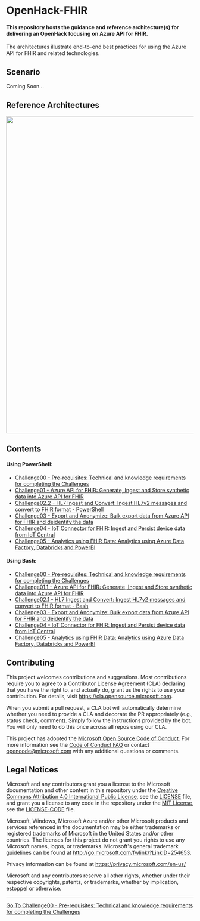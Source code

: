 # OpenHack-FHIR

#### This repository hosts the guidance and reference architecture(s) for delivering an OpenHack focusing on Azure API for FHIR.
The architectures illustrate end-to-end best practices for using the Azure API for FHIR and related technologies. 

## Scenario
Coming Soon...

## Reference Architectures
<center><img src="images//azure-api-fhir-paas.png" width="850"></center>

## Contents
#### Using PowerShell:
* [Challenge00 - Pre-requisites: Technical and knowledge requirements for completing the Challenges](./Challenge00-Prerequistes/ReadMe.md)
* [Challenge01 - Azure API for FHIR: Generate, Ingest and Store synthetic data into Azure API for FHIR](./Challenge01-AzureAPIforFHIR/ReadMe.md)
* [Challenge02.2 - HL7 Ingest and Convert: Ingest HL7v2 messages and convert to FHIR format - PowerShell](./Challenge02.2-HL7IngestandConvertUsingPS/ReadMe.md)
* [Challenge03 - Export and Anonymize: Bulk export data from Azure API for FHIR and deidentify the data](./Challenge03-ExportandAnonymizeData/ReadMe.md)
* [Challenge04 - IoT Connector for FHIR: Ingest and Persist device data from IoT Central](./Challenge04-IoTFHIRConnector/ReadMe.md)
* [Challenge05 - Analytics using FHIR Data: Analytics using Azure Data Factory, Databricks and PowerBI](./Challenge05-AzureDataAnalytics/ReadMe.md)

#### Using Bash:
* [Challenge00 - Pre-requisites: Technical and knowledge requirements for completing the Challenges](./Challenge00-Prerequistes/ReadMe.md)
* [Challenge01.1 - Azure API for FHIR: Generate, Ingest and Store synthetic data into Azure API for FHIR](./Challenge01-AzureAPIforFHIR/ReadMe.md)
* [Challenge02.1 - HL7 Ingest and Convert: Ingest HL7v2 messages and convert to FHIR format - Bash](./Challenge02.1-HL7IngestandConvertUsingBash/ReadMe.md)
* [Challenge03 - Export and Anonymize: Bulk export data from Azure API for FHIR and deidentify the data](./Challenge03-ExportandAnonymizeData/ReadMe.md)
* [Challenge04 - IoT Connector for FHIR: Ingest and Persist device data from IoT Central](./Challenge04-IoTFHIRConnector/ReadMe.md)
* [Challenge05 - Analytics using FHIR Data: Analytics using Azure Data Factory, Databricks and PowerBI](./Challenge05-AzureDataAnalytics/ReadMe.md)

## Contributing

This project welcomes contributions and suggestions.  Most contributions require you to agree to a
Contributor License Agreement (CLA) declaring that you have the right to, and actually do, grant us
the rights to use your contribution. For details, visit https://cla.opensource.microsoft.com.

When you submit a pull request, a CLA bot will automatically determine whether you need to provide
a CLA and decorate the PR appropriately (e.g., status check, comment). Simply follow the instructions
provided by the bot. You will only need to do this once across all repos using our CLA.

This project has adopted the [Microsoft Open Source Code of Conduct](https://opensource.microsoft.com/codeofconduct/).
For more information see the [Code of Conduct FAQ](https://opensource.microsoft.com/codeofconduct/faq/) or
contact [opencode@microsoft.com](mailto:opencode@microsoft.com) with any additional questions or comments.

## Legal Notices

Microsoft and any contributors grant you a license to the Microsoft documentation and other content
in this repository under the [Creative Commons Attribution 4.0 International Public License](https://creativecommons.org/licenses/by/4.0/legalcode),
see the [LICENSE](LICENSE) file, and grant you a license to any code in the repository under the [MIT License](https://opensource.org/licenses/MIT), see the
[LICENSE-CODE](LICENSE-CODE) file.

Microsoft, Windows, Microsoft Azure and/or other Microsoft products and services referenced in the documentation
may be either trademarks or registered trademarks of Microsoft in the United States and/or other countries.
The licenses for this project do not grant you rights to use any Microsoft names, logos, or trademarks.
Microsoft's general trademark guidelines can be found at http://go.microsoft.com/fwlink/?LinkID=254653.

Privacy information can be found at https://privacy.microsoft.com/en-us/

Microsoft and any contributors reserve all other rights, whether under their respective copyrights, patents,
or trademarks, whether by implication, estoppel or otherwise.


***

[Go To Challenge00 - Pre-requisites: Technical and knowledge requirements for completing the Challenges](./Challenge00-Prerequistes/ReadMe.md)

